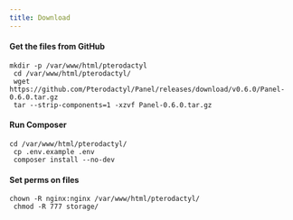 ```yaml
---
title: Download
---
```


#### Get the files from GitHub
```shell
mkdir -p /var/www/html/pterodactyl
 cd /var/www/html/pterodactyl/
 wget https://github.com/Pterodactyl/Panel/releases/download/v0.6.0/Panel-0.6.0.tar.gz
 tar --strip-components=1 -xzvf Panel-0.6.0.tar.gz
```

#### Run Composer
```shell
cd /var/www/html/pterodactyl/
 cp .env.example .env
 composer install --no-dev
```

#### Set perms on files
```shell
chown -R nginx:nginx /var/www/html/pterodactyl/
 chmod -R 777 storage/
```